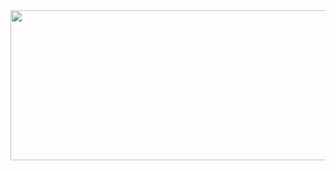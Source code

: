 

<a href="https://github.com/devxb/gitanimals">
  <img src="https://render.gitanimals.org/farms/{yeonna18k}?pet-id=1" width="800" height="240"/>
</a>

<!--
**yeonna18k/yeonna18k** is a ✨ _special_ ✨ repository because its `README.md` (this file) appears on your GitHub profile.

Here are some ideas to get you started:

- 🔭 I’m currently working on ...
- 🌱 I’m currently learning ...
- 👯 I’m looking to collaborate on ...
- 🤔 I’m looking for help with ...
- 💬 Ask me about ...
- 📫 How to reach me: ...
- 😄 Pronouns: ...
- ⚡ Fun fact: ...
-->
